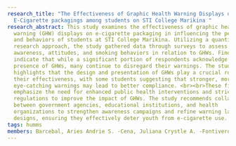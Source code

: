 ```yaml
---
research_title: "The Effectiveness of Graphic Health Warning Displays on
  E-Cigarette packagings among students on STI College Marikina "
research_abstract: This study examines the effectiveness of graphic health
  warning (GHW) displays on e-cigarette packaging in influencing the perceptions
  and behaviors of students at STI College Marikina. Utilizing a quantitative
  research approach, the study gathered data through surveys to assess students'
  awareness, attitudes, and smoking behaviors in relation to GHWs. Findings
  indicate that while a significant portion of respondents acknowledge the
  presence of GHWs, many continue to disregard their warnings. The study further
  highlights that the design and presentation of GHWs play a crucial role in
  their effectiveness, with some students suggesting that stronger, more
  eye-catching warnings may lead to better compliance. <br><br>These findings
  emphasize the need for enhanced public health interventions and stricter
  regulations to improve the impact of GHWs. The study recommends collaboration
  between government agencies, educational institutions, and health
  organizations to strengthen awareness campaigns and refine warning label
  designs, ensuring they effectively deter youth from e-cigarette use.
tags: humms
members: Barcebal, Aries Andrie S. -Cena, Juliana Crystle A. -Fontiveros, Kyla Marie M.
---
```


